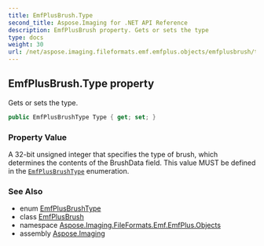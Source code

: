 ```yaml
---
title: EmfPlusBrush.Type
second_title: Aspose.Imaging for .NET API Reference
description: EmfPlusBrush property. Gets or sets the type
type: docs
weight: 30
url: /net/aspose.imaging.fileformats.emf.emfplus.objects/emfplusbrush/type/
---
```

## EmfPlusBrush.Type property

Gets or sets the type.

```csharp
public EmfPlusBrushType Type { get; set; }
```

### Property Value

A 32-bit unsigned integer that specifies the type of brush, which determines the contents of the BrushData field. This value MUST be defined in the [`EmfPlusBrushType`](../../../aspose.imaging.fileformats.emf.emfplus.consts/emfplusbrushtype/) enumeration.

### See Also

* enum [EmfPlusBrushType](../../../aspose.imaging.fileformats.emf.emfplus.consts/emfplusbrushtype/)
* class [EmfPlusBrush](../)
* namespace [Aspose.Imaging.FileFormats.Emf.EmfPlus.Objects](../../emfplusbrush/)
* assembly [Aspose.Imaging](../../../)



